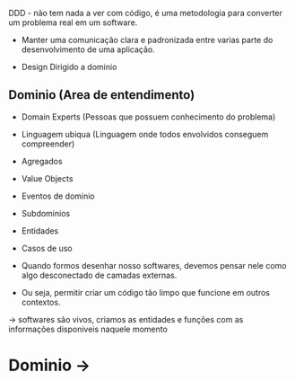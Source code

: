 DDD - não tem nada a ver com código, é uma metodologia para converter um problema real em um software.

- Manter uma comunicação clara e padronizada entre varias parte do desenvolvimento de uma aplicação.

- Design Dirigido a dominio

## Dominio (Area de entendimento)

- Domain Experts (Pessoas que possuem conhecimento do problema)
- Linguagem ubiqua (Linguagem onde todos envolvidos conseguem compreender)

- Agregados
- Value Objects
- Eventos de dominio
- Subdominios
- Entidades
- Casos de uso

* Quando formos desenhar nosso softwares, devemos pensar 
nele como algo desconectado de camadas externas.

- Ou seja, permitir criar um código tão limpo que funcione em outros contextos.

-> softwares são vivos, criamos as entidades e funções com as informações disponiveis naquele momento

# Dominio -> 